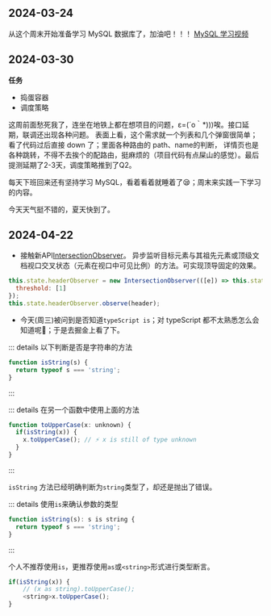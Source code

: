 ## 2024-03-24

从这个周末开始准备学习 MySQL 数据库了，加油吧！！！
[MySQL 学习视频](https://www.bilibili.com/video/BV1iq4y1u7vj/?spm_id_from=333.999.0.0&vd_source=88c38ed46531d73a351d7fc8954fae6a)


## 2024-03-30

**任务**

- 捣蛋容器
- 调度策略

这周前面愁死我了，连坐在地铁上都在想项目的问题，ε=(´ο｀*)))唉。接口延期，联调还出现各种问题。
表面上看，这个需求就一个列表和几个弹窗很简单；看了代码过后直接 down 了；里面各种路由的 path、name的判断，
详情页也是各种跳转，不得不去挨个的配路由，挺麻烦的（项目代码有点屎山的感觉）。最后提测延期了2-3天，调度策略推到了Q2。

每天下班回来还有坚持学习 MySQL，看着看着就睡着了😪；周末来实践一下学习的内容。

今天天气挺不错的，夏天快到了。

## 2024-04-22

- 接触新API[IntersectionObserver](https://developer.mozilla.org/zh-CN/docs/Web/API/IntersectionObserver)。
异步监听目标元素与其祖先元素或顶级文档视口交叉状态（元素在视口中可见比例）的方法。可实现顶导固定的效果。

```js
this.state.headerObserver = new IntersectionObserver(([e]) => this.state.fixed = e.intersectionRatio < 1, {
  threshold: [1]
});
this.state.headerObserver.observe(header);
```

- 今天(周三)被问到是否知道`typeScript is`；对 typeScript 都不太熟悉怎么会知道呢🤫；于是去掘金上看了下。

::: details 以下判断是否是字符串的方法
```js
function isString(s) {
  return typeof s === 'string';
}
```
:::

::: details 在另一个函数中使用上面的方法
```js
function toUpperCase(x: unknown) {
  if(isString(x)) {
    x.toUpperCase(); // ⚡️ x is still of type unknown
  }
}
```
:::

`isString` 方法已经明确判断为`string`类型了，却还是抛出了错误。

::: details 使用`is`来确认参数的类型
```js
function isString(s): s is string {
  return typeof s === 'string';
}
```
:::

个人不推荐使用`is`，更推荐使用`as`或`<string>`形式进行类型断言。

```js
if(isString(x)) {
    // (x as string).toUpperCase();
    <string>x.toUpperCase();
}
```
